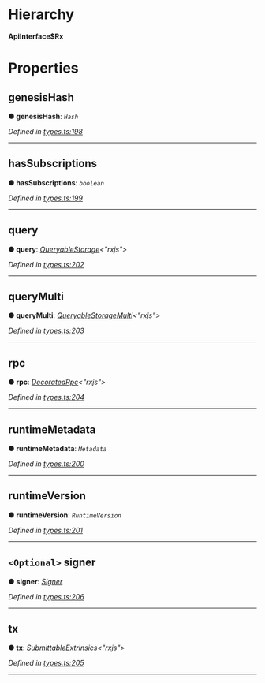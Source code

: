 

# Hierarchy

**ApiInterface$Rx**

# Properties

<a id="genesishash"></a>

##  genesisHash

**● genesisHash**: *`Hash`*

*Defined in [types.ts:198](https://github.com/polkadot-js/api/blob/9d00dce/packages/api/src/types.ts#L198)*

___
<a id="hassubscriptions"></a>

##  hasSubscriptions

**● hasSubscriptions**: *`boolean`*

*Defined in [types.ts:199](https://github.com/polkadot-js/api/blob/9d00dce/packages/api/src/types.ts#L199)*

___
<a id="query"></a>

##  query

**● query**: *[QueryableStorage](_types_.queryablestorage.md)<"rxjs">*

*Defined in [types.ts:202](https://github.com/polkadot-js/api/blob/9d00dce/packages/api/src/types.ts#L202)*

___
<a id="querymulti"></a>

##  queryMulti

**● queryMulti**: *[QueryableStorageMulti](../modules/_types_.md#queryablestoragemulti)<"rxjs">*

*Defined in [types.ts:203](https://github.com/polkadot-js/api/blob/9d00dce/packages/api/src/types.ts#L203)*

___
<a id="rpc"></a>

##  rpc

**● rpc**: *[DecoratedRpc](_types_.decoratedrpc.md)<"rxjs">*

*Defined in [types.ts:204](https://github.com/polkadot-js/api/blob/9d00dce/packages/api/src/types.ts#L204)*

___
<a id="runtimemetadata"></a>

##  runtimeMetadata

**● runtimeMetadata**: *`Metadata`*

*Defined in [types.ts:200](https://github.com/polkadot-js/api/blob/9d00dce/packages/api/src/types.ts#L200)*

___
<a id="runtimeversion"></a>

##  runtimeVersion

**● runtimeVersion**: *`RuntimeVersion`*

*Defined in [types.ts:201](https://github.com/polkadot-js/api/blob/9d00dce/packages/api/src/types.ts#L201)*

___
<a id="signer"></a>

## `<Optional>` signer

**● signer**: *[Signer](_types_.signer.md)*

*Defined in [types.ts:206](https://github.com/polkadot-js/api/blob/9d00dce/packages/api/src/types.ts#L206)*

___
<a id="tx"></a>

##  tx

**● tx**: *[SubmittableExtrinsics](_types_.submittableextrinsics.md)<"rxjs">*

*Defined in [types.ts:205](https://github.com/polkadot-js/api/blob/9d00dce/packages/api/src/types.ts#L205)*

___

